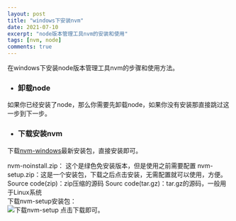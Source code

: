 ```yaml
---
layout: post
title: "windows下安装nvm"
date: 2021-07-10
excerpt: "node版本管理工具nvm的安装和使用"
tags: [nvm, node]
comments: true
---
```


在windows下安装node版本管理工具nvm的步骤和使用方法。  

- ### 卸载node
如果你已经安装了node，那么你需要先卸载node，如果你没有安装那直接跳过这一步到下一步。
- ### 下载安装nvm
下载[nvm-windows](https://github.com/coreybutler/nvm-windows/releases)最新安装包，直接安装即可。  
 
nvm-noinstall.zip： 这个是绿色免安装版本，但是使用之前需要配置
nvm-setup.zip：这是一个安装包，下载之后点击安装，无需配置就可以使用，方便。
Source code(zip)：zip压缩的源码
Sourc code(tar.gz)：tar.gz的源码，一般用于Linux系统  
下载nvm-setup安装包：  
![下载nvm-setup](https://img-blog.csdnimg.cn/623d26a9b233405289a20da513a37887.png)
点击下载即可。

